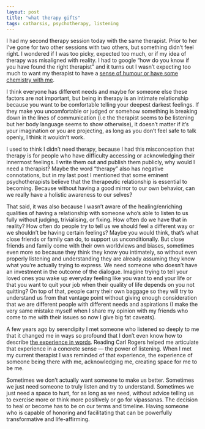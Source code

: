 ```yaml
---
layout: post
title: "what therapy gifts"
tags: catharsis, psychotherapy, listening 
---
```


I had my second therapy session today with the same therapist. Prior to her I’ve gone for two other sessions with two others, but something didn’t feel right. I wondered if I was too picky, expected too much, or if my idea of therapy was misaligned with reality. I had to google “how do you know if you have found the right therapist” and it turns out I wasn’t expecting too much to want my therapist to have a [sense of humour or have some chemistry with me](https://themighty.com/2017/05/how-to-find-the-right-therapist-for-you/).

I think everyone has different needs and maybe for someone else these factors are not important, but being in therapy is an intimate relationship because you want to be comfortable telling your deepest darkest feelings. If they make you uncomfortable or judged or somehow something is breaking down in the lines of communication (i.e the therapist seems to be listening but her body language seems to show otherwise), it doesn’t matter if it’s your imagination or you are projecting, as long as you don’t feel safe to talk openly,  I think it wouldn’t work.

I used to think I didn’t need therapy, because I had this misconception that therapy is for people who have difficulty accessing or acknowledging their innermost feelings. I write them out and publish them publicly, why would I need a therapist? Maybe the word “therapy” also has negative connotations, but in my last post I mentioned that some eminent psychotherapists believe that the therapeutic relationship is essential to becoming. Because without having a good mirror to our own behavior, can we really have a holistic awareness to our selves? 

That said, it was also because I wasn’t aware of the healing/enriching qualities of having a relationship with someone who’s able to listen to us fully without judging, trivialising, or fixing. How often do we have that in reality? How often do people try to tell us we should feel a different way or we shouldn’t be having certain feelings? Maybe you would think, that’s what close friends or family can do, to support us unconditionally. But close friends and family come with their own worldviews and biases, sometimes even more so because they think they know you intimately, so without even properly listening and understanding they are already assuming they know what you’re actually trying to express. We need someone who doesn’t have an investment in the outcome of the dialogue. Imagine trying to tell your loved ones you wake up everyday feeling like you want to end your life or that you want to quit your job when their quality of life depends on you not quitting? On top of that, people carry their own baggage so they will try to understand us from that vantage point without giving enough consideration that we are different people with different needs and aspirations (I make the very same mistake myself when I share my opinion with my friends who come to me with their issues so now I give big fat caveats). 

A few years ago by serendipity I met someone who listened so deeply to me that it changed me in ways so profound that I don’t even know how to describe [the experience in words](https://medium.com/change-i-want-to-see/creating-space-66cec78ce1df). Reading Carl Rogers helped me articulate that experience in a concrete sense — the power of listening. When I met my current therapist I was reminded of that experience, the experience of someone being there with me, acknowledging me, creating space for me to be me. 

Sometimes we don’t actually want someone to make us better. Sometimes we just need someone to truly listen and try to understand. Sometimes we just need a space to hurt, for as long as we need, without advice telling us to exercise more or think more positively or go for vipassanas. The decision to heal or become has to be on our terms and timeline. Having someone who is capable of honoring and facilitating that can be powerfully transformative and life-affirming.